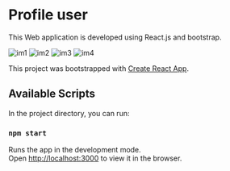 
# Profile user

This Web application is developed using React.js and bootstrap.


![im1](https://user-images.githubusercontent.com/46047020/69193324-c3cee380-0b26-11ea-9657-e7a508cddd73.png)
![im2](https://user-images.githubusercontent.com/46047020/69193329-c6c9d400-0b26-11ea-92c7-14ab7c914b08.png)
![im3](https://user-images.githubusercontent.com/46047020/69193333-c9c4c480-0b26-11ea-96ca-b2b74334ae0d.png)
![im4](https://user-images.githubusercontent.com/46047020/69193338-cc271e80-0b26-11ea-8825-febfd1aa049e.png)


This project was bootstrapped with [Create React App](https://github.com/facebook/create-react-app).

## Available Scripts

In the project directory, you can run:

### `npm start`

Runs the app in the development mode.<br>
Open [http://localhost:3000](http://localhost:3000) to view it in the browser.
